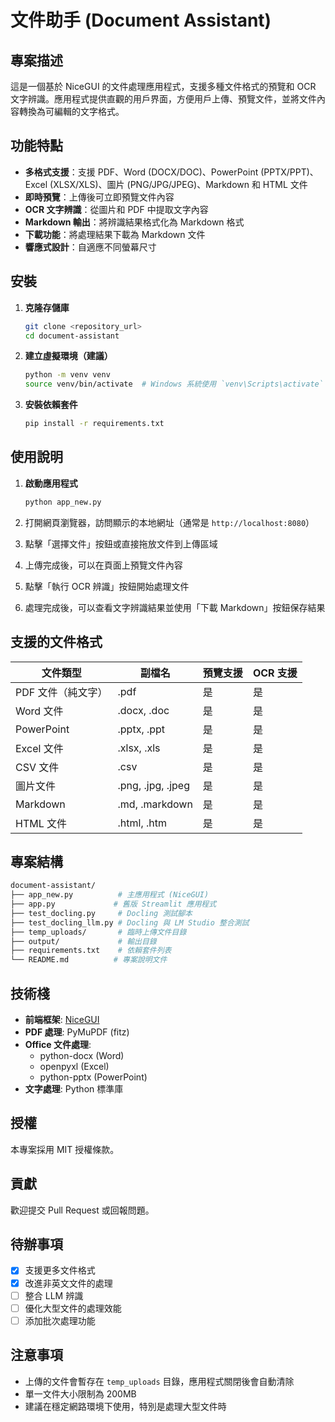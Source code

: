 # 文件助手 (Document Assistant)

## 專案描述

這是一個基於 NiceGUI 的文件處理應用程式，支援多種文件格式的預覽和 OCR 文字辨識。應用程式提供直觀的用戶界面，方便用戶上傳、預覽文件，並將文件內容轉換為可編輯的文字格式。

## 功能特點

- **多格式支援**：支援 PDF、Word (DOCX/DOC)、PowerPoint (PPTX/PPT)、Excel (XLSX/XLS)、圖片 (PNG/JPG/JPEG)、Markdown 和 HTML 文件
- **即時預覽**：上傳後可立即預覽文件內容
- **OCR 文字辨識**：從圖片和 PDF 中提取文字內容
- **Markdown 輸出**：將辨識結果格式化為 Markdown 格式
- **下載功能**：將處理結果下載為 Markdown 文件
- **響應式設計**：自適應不同螢幕尺寸

## 安裝

1. **克隆存儲庫**

    ```bash
    git clone <repository_url>
    cd document-assistant
    ```

2. **建立虛擬環境（建議）**

    ```bash
    python -m venv venv
    source venv/bin/activate  # Windows 系統使用 `venv\Scripts\activate`
    ```

3. **安裝依賴套件**

    ```bash
    pip install -r requirements.txt
    ```

## 使用說明

1. **啟動應用程式**

    ```bash
    python app_new.py
    ```

2. 打開網頁瀏覽器，訪問顯示的本地網址（通常是 `http://localhost:8080`）

3. 點擊「選擇文件」按鈕或直接拖放文件到上傳區域

4. 上傳完成後，可以在頁面上預覽文件內容

5. 點擊「執行 OCR 辨識」按鈕開始處理文件

6. 處理完成後，可以查看文字辨識結果並使用「下載 Markdown」按鈕保存結果

## 支援的文件格式

| 文件類型 | 副檔名 | 預覽支援 | OCR 支援 |
|---------|-------|---------|---------|
| PDF 文件（純文字） | .pdf  | 是   | 是   |
| Word 文件 | .docx, .doc | 是 | 是 |
| PowerPoint | .pptx, .ppt | 是 | 是 |
| Excel 文件 | .xlsx, .xls | 是 | 是 |
| CSV 文件 | .csv | 是 | 是 |
| 圖片文件 | .png, .jpg, .jpeg | 是 | 是 |
| Markdown | .md, .markdown | 是 | 是 |
| HTML 文件 | .html, .htm | 是 | 是 |


## 專案結構

```sh
document-assistant/
├── app_new.py          # 主應用程式 (NiceGUI)
├── app.py             # 舊版 Streamlit 應用程式
├── test_docling.py     # Docling 測試腳本
├── test_docling_llm.py # Docling 與 LM Studio 整合測試
├── temp_uploads/       # 臨時上傳文件目錄
├── output/             # 輸出目錄
├── requirements.txt    # 依賴套件列表
└── README.md          # 專案說明文件
```

## 技術棧

- **前端框架**: [NiceGUI](https://nicegui.io/)
- **PDF 處理**: PyMuPDF (fitz)
- **Office 文件處理**: 
  - python-docx (Word)
  - openpyxl (Excel)
  - python-pptx (PowerPoint)
- **文字處理**: Python 標準庫

## 授權

本專案採用 MIT 授權條款。

## 貢獻

歡迎提交 Pull Request 或回報問題。

## 待辦事項

- [x] 支援更多文件格式
- [x] 改進非英文文件的處理
- [ ] 整合 LLM 辨識
- [ ] 優化大型文件的處理效能
- [ ] 添加批次處理功能

## 注意事項

- 上傳的文件會暫存在 `temp_uploads` 目錄，應用程式關閉後會自動清除
- 單一文件大小限制為 200MB
- 建議在穩定網路環境下使用，特別是處理大型文件時
